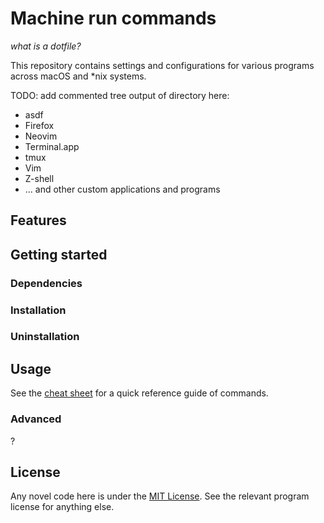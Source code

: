 # Machine run commands
_what is a dotfile?_

This repository contains settings and configurations for various programs across macOS and *nix systems. 

TODO: add commented tree output of directory here:
- asdf
- Firefox
- Neovim
- Terminal.app
- tmux
- Vim
- Z-shell
- ... and other custom applications and programs

## Features

## Getting started

### Dependencies

### Installation

### Uninstallation

## Usage

See the [cheat sheet](/docs/CHEAT.md) for a quick reference guide of commands.

### Advanced

?

## License
Any novel code here is under the [MIT License](/LICENSE). See the relevant program license for anything else.
